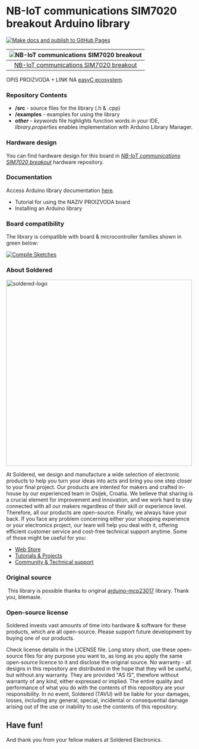 # NB-IoT communications SIM7020 breakout Arduino library

[![Make docs and publish to GitHub Pages](https://github.com/SolderedElectronics/Soldered-SIM7020-NB-IoT-Arduino-Library/actions/workflows/make_docs.yml/badge.svg?branch=dev)](https://github.com/SolderedElectronics/Soldered-SIM7020-NB-IoT-Arduino-Library/actions/workflows/make_docs.yml)

| ![NB-IoT communications SIM7020 breakout](https://upload.wikimedia.org/wikipedia/commons/8/8f/Example_image.svg) |
| :--------------------------------------------------------------------------------------------------------------: |
|                      [NB-IoT communications SIM7020 breakout](https://www.solde.red/333072)                      |

OPIS PROIZVODA + LINK NA [easyC ecosystem](https://www.soldered.com/en/easyC).

### Repository Contents

- **/src** - source files for the library (.h & .cpp)
- **/examples** - examples for using the library
- **_other_** - _keywords_ file highlights function words in your IDE, _library.properties_ enables implementation with Arduino Library Manager.

### Hardware design

You can find hardware design for this board in [_NB-IoT communications SIM7020 breakout_](https://github.com/SolderedElectronics/NAZIVPROIZVODA-hardware-design) hardware repository.

### Documentation

Access Arduino library documentation [here](https://SolderedElectronics.github.io/Soldered-SIM7020-NB-IoT-Arduino-Library/).

- Tutorial for using the NAZIV PROIZVODA board
- Installing an Arduino library

### Board compatibility

The library is compatible with board & microcontroller families shown in green below:

[![Compile Sketches](http://github-actions.40ants.com/e-radionicacom/Soldered-SIM7020-NB-IoT-Arduino-Library/matrix.svg?branch=dev&only=Compile%20Sketches)](https://github.com/SolderedElectronics/Soldered-SIM7020-NB-IoT-Arduino-Library/actions/workflows/compile_test.yml)

### About Soldered

<img src="https://raw.githubusercontent.com/e-radionicacom/Soldered-SIM7020-NB-IoT-Arduino-Library/dev/extras/Soldered-logo-color.png" alt="soldered-logo" width="500"/>

At Soldered, we design and manufacture a wide selection of electronic products to help you turn your ideas into acts and bring you one step closer to your final project. Our products are intented for makers and crafted in-house by our experienced team in Osijek, Croatia. We believe that sharing is a crucial element for improvement and innovation, and we work hard to stay connected with all our makers regardless of their skill or experience level. Therefore, all our products are open-source. Finally, we always have your back. If you face any problem concerning either your shopping experience or your electronics project, our team will help you deal with it, offering efficient customer service and cost-free technical support anytime. Some of those might be useful for you:

- [Web Store](https://www.soldered.com/shop)
- [Tutorials & Projects](https://soldered.com/learn)
- [Community & Technical support](https://soldered.com/community)

### Original source

​
This library is possible thanks to original [arduino-mcp23017](https://github.com/blemasle/arduino-mcp23017) library. Thank you, blemasle.

### Open-source license

Soldered invests vast amounts of time into hardware & software for these products, which are all open-source. Please support future development by buying one of our products.

Check license details in the LICENSE file. Long story short, use these open-source files for any purpose you want to, as long as you apply the same open-source licence to it and disclose the original source. No warranty - all designs in this repository are distributed in the hope that they will be useful, but without any warranty. They are provided "AS IS", therefore without warranty of any kind, either expressed or implied. The entire quality and performance of what you do with the contents of this repository are your responsibility. In no event, Soldered (TAVU) will be liable for your damages, losses, including any general, special, incidental or consequential damage arising out of the use or inability to use the contents of this repository.

## Have fun!

And thank you from your fellow makers at Soldered Electronics.
